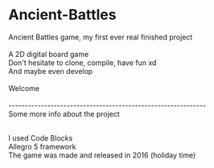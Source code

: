 # Ancient-Battles
Ancient Battles game, my first ever real finished project
<br /><br />
A 2D digital board game<br />
Don't hesitate to clone, compile, have fun xd<br />
And maybe even develop
<br /><br />
Welcome
<br /><br />
-------------------------------------------------------------<br />
Some more info about the project<br /><br />

I used Code Blocks<br />
Allegro 5 framework<br />
The game was made and released in 2016 (holiday time)<br />
